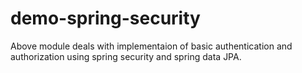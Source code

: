 # demo-spring-security
Above module deals with implementaion of basic authentication and authorization using spring security and spring data JPA. 
